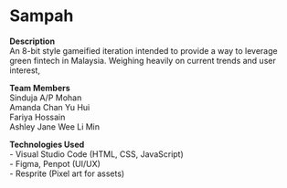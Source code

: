 # Sampah
<p><strong>Description</strong><br>An 8-bit style gameified iteration intended to provide a way to leverage green fintech in Malaysia. Weighing heavily on current trends and user interest, </p>
<p><strong>Team Members</strong><br>Sinduja A/P Mohan<br>Amanda Chan Yu Hui<br>Fariya Hossain<br>Ashley Jane Wee Li Min</p>
<p><strong>Technologies Used</strong><br>- Visual Studio Code (HTML, CSS, JavaScript)<br>- Figma, Penpot (UI/UX)<br>- Resprite (Pixel art for assets)</p>
